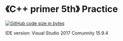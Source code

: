 # 《C++ primer 5th》 Practice
[![GitHub code size in bytes](https://img.shields.io/github/languages/code-size/FrogLu/CPPP.svg)](https://github.com/FrogLu/CPPP)

IDE version: Visual Studio 2017 Comunnity 15.9.4
